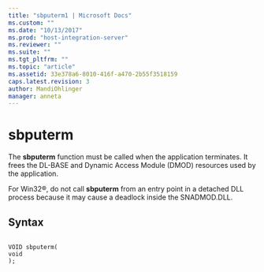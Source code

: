 ```yaml
---
title: "sbputerm1 | Microsoft Docs"
ms.custom: ""
ms.date: "10/13/2017"
ms.prod: "host-integration-server"
ms.reviewer: ""
ms.suite: ""
ms.tgt_pltfrm: ""
ms.topic: "article"
ms.assetid: 33e378a6-8010-416f-a470-2b55f3518159
caps.latest.revision: 3
author: MandiOhlinger
manager: anneta
---
```

# sbputerm
The **sbputerm** function must be called when the application terminates. It frees the DL-BASE and Dynamic Access Module (DMOD) resources used by the application.  
  
 For Win32®, do not call **sbputerm** from an entry point in a detached DLL process because it may cause a deadlock inside the SNADMOD.DLL.  
  
## Syntax  
  
```  
  
VOID sbputerm(  
void  
);      
```
